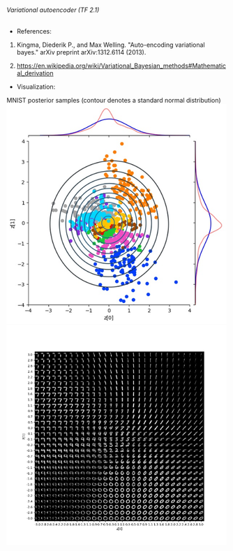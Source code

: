 ###### Variational autoencoder (TF 2.1)

* References:
1. Kingma, Diederik P., and Max Welling. "Auto-encoding variational bayes." arXiv preprint arXiv:1312.6114 (2013).

2. https://en.wikipedia.org/wiki/Variational_Bayesian_methods#Mathematical_derivation

* Visualization:

MNIST posterior samples (contour denotes a standard normal distribution)
![Posterior samples on latent space](content/posterior.jpg)
![Reconstructions](content/recon.jpg)
